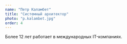 ```yaml
---
name: "Петр Каламбет"
title: "Системный архитектор"
photo: "p.kalambet.jpg"
order: 4
---
```


Более 12 лет работает в международных IT-компаниях.